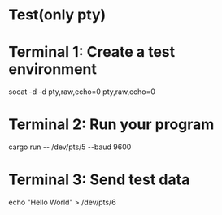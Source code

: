 # Test(only pty)

# Terminal 1: Create a test environment
socat -d -d pty,raw,echo=0 pty,raw,echo=0

# Terminal 2: Run your program
cargo run -- /dev/pts/5 --baud 9600

# Terminal 3: Send test data
echo "Hello World" > /dev/pts/6
